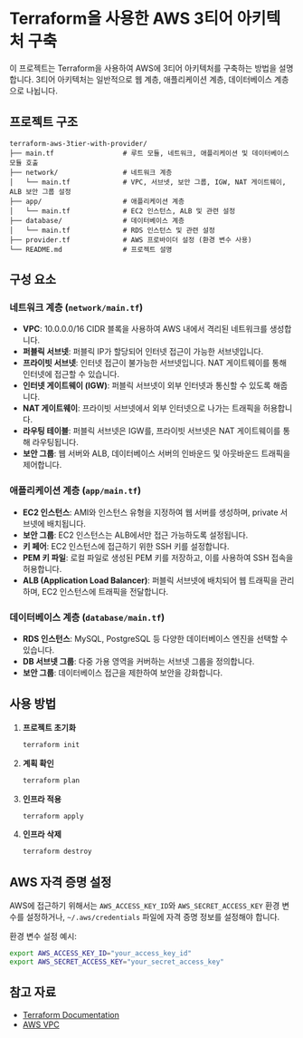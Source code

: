 
# Terraform을 사용한 AWS 3티어 아키텍처 구축

이 프로젝트는 Terraform을 사용하여 AWS에 3티어 아키텍처를 구축하는 방법을 설명합니다. 
3티어 아키텍처는 일반적으로 웹 계층, 애플리케이션 계층, 데이터베이스 계층으로 나뉩니다.

## 프로젝트 구조

```
terraform-aws-3tier-with-provider/
├── main.tf                 # 루트 모듈, 네트워크, 애플리케이션 및 데이터베이스 모듈 호출
├── network/                # 네트워크 계층
│   └── main.tf             # VPC, 서브넷, 보안 그룹, IGW, NAT 게이트웨이, ALB 보안 그룹 설정
├── app/                    # 애플리케이션 계층
│   └── main.tf             # EC2 인스턴스, ALB 및 관련 설정
├── database/               # 데이터베이스 계층
│   └── main.tf             # RDS 인스턴스 및 관련 설정
├── provider.tf             # AWS 프로바이더 설정 (환경 변수 사용)
└── README.md               # 프로젝트 설명
```

## 구성 요소

### 네트워크 계층 (`network/main.tf`)

- **VPC**: 10.0.0.0/16 CIDR 블록을 사용하여 AWS 내에서 격리된 네트워크를 생성합니다.
- **퍼블릭 서브넷**: 퍼블릭 IP가 할당되어 인터넷 접근이 가능한 서브넷입니다.
- **프라이빗 서브넷**: 인터넷 접근이 불가능한 서브넷입니다. NAT 게이트웨이를 통해 인터넷에 접근할 수 있습니다.
- **인터넷 게이트웨이 (IGW)**: 퍼블릭 서브넷이 외부 인터넷과 통신할 수 있도록 해줍니다.
- **NAT 게이트웨이**: 프라이빗 서브넷에서 외부 인터넷으로 나가는 트래픽을 허용합니다.
- **라우팅 테이블**: 퍼블릭 서브넷은 IGW를, 프라이빗 서브넷은 NAT 게이트웨이를 통해 라우팅됩니다.
- **보안 그룹**: 웹 서버와 ALB, 데이터베이스 서버의 인바운드 및 아웃바운드 트래픽을 제어합니다.

### 애플리케이션 계층 (`app/main.tf`)

- **EC2 인스턴스**: AMI와 인스턴스 유형을 지정하여 웹 서버를 생성하며, private 서브넷에 배치됩니다.
- **보안 그룹**: EC2 인스턴스는 ALB에서만 접근 가능하도록 설정됩니다.
- **키 페어**: EC2 인스턴스에 접근하기 위한 SSH 키를 설정합니다.
- **PEM 키 파일**: 로컬 파일로 생성된 PEM 키를 저장하고, 이를 사용하여 SSH 접속을 허용합니다.
- **ALB (Application Load Balancer)**: 퍼블릭 서브넷에 배치되어 웹 트래픽을 관리하며, EC2 인스턴스에 트래픽을 전달합니다.

### 데이터베이스 계층 (`database/main.tf`)

- **RDS 인스턴스**: MySQL, PostgreSQL 등 다양한 데이터베이스 엔진을 선택할 수 있습니다.
- **DB 서브넷 그룹**: 다중 가용 영역을 커버하는 서브넷 그룹을 정의합니다.
- **보안 그룹**: 데이터베이스 접근을 제한하여 보안을 강화합니다.

## 사용 방법

1. **프로젝트 초기화**
    ```bash
    terraform init
    ```

2. **계획 확인**
    ```bash
    terraform plan
    ```

3. **인프라 적용**
    ```bash
    terraform apply
    ```

4. **인프라 삭제**
    ```bash
    terraform destroy
    ```

## AWS 자격 증명 설정

AWS에 접근하기 위해서는 `AWS_ACCESS_KEY_ID`와 `AWS_SECRET_ACCESS_KEY` 환경 변수를 설정하거나, 
`~/.aws/credentials` 파일에 자격 증명 정보를 설정해야 합니다.

환경 변수 설정 예시:
```bash
export AWS_ACCESS_KEY_ID="your_access_key_id"
export AWS_SECRET_ACCESS_KEY="your_secret_access_key"
```

## 참고 자료

- [Terraform Documentation](https://www.terraform.io/docs)
- [AWS VPC](https://docs.aws.amazon.com/vpc)
